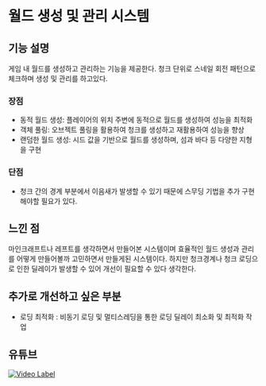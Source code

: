 # 월드 생성 및 관리 시스템

## 기능 설명
 게임 내 월드를 생성하고 관리하는 기능을 제공한다. 청크 단위로 스네일 회전 패턴으로 체크하며 생성 및 관리를 하고있다.

 ### 장점
 - 동적 월드 생성: 플레이어의 위치 주변에 동적으로 월드를 생성하여 성능을 최적화
 - 객체 풀링: 오브젝트 풀링을 활용하여 청크를 생성하고 재활용하여 성능을 향상
 - 랜덤한 월드 생성: 시드 값을 기반으로 월드를 생성하며, 섬과 바다 등 다양한 지형을 구현

 ### 단점
 - 청크 간의 경계 부분에서 이음새가 발생할 수 있기 때문에 스무딩 기법을 추가 구현해야할 필요가 있다.
 
## 느낀 점
 마인크래프트나 레프트를 생각하면서 만들어본 시스템이며 효율적인 월드 생성과 관리를 어떻게 만들어볼까 고민하면서 만들게된 시스템이다.
하지만 청크경계나 청크 로딩으로 인한 딜레이가 발생할 수 있어 개선이 필요할 수 있다 생각한다.
 
## 추가로 개선하고 싶은 부분
 - 로딩 최적화 : 비동기 로딩 및 멀티스레딩을 통한 로딩 딜레이 최소화 및 최적화 작업
 
## 유튜브
 [![Video Label](http://img.youtube.com/vi/bbcdDrUW3Mg/0.jpg)](https://youtu.be/bbcdDrUW3Mg)
 
